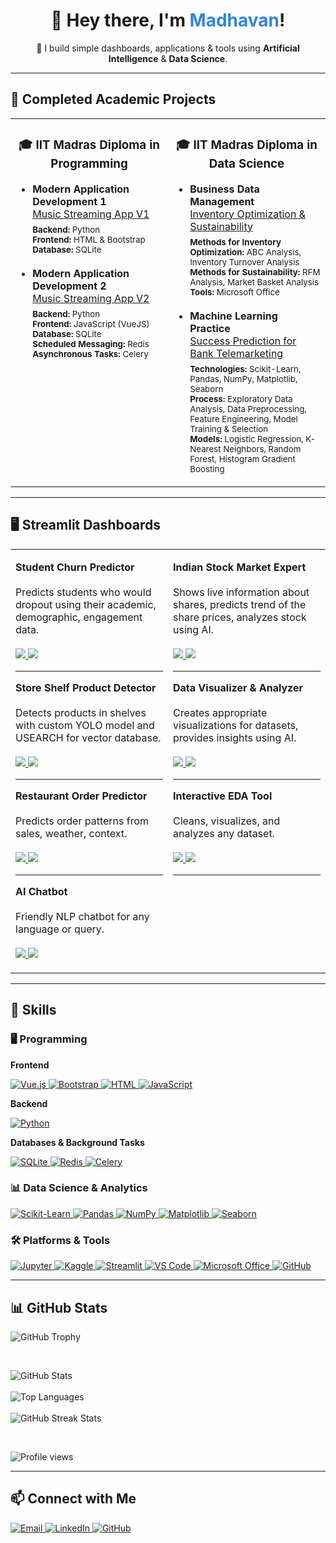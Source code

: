 <div align="center">
  <h1>👋 Hey there, I'm <span style="color:#2e86de;">Madhavan</span>!</h1>
  <p>
      🤖 I build simple dashboards, applications & tools using <b>Artificial Intelligence</b> & <b>Data Science</b>.<br>
  </p>
  <hr>
</div>

## 🚀 Completed Academic Projects

<table>
  <tr>
    <td valign="top" width="50%">
      <h3 align="center">🎓 IIT Madras Diploma in Programming</h3>
      <ul>
        <li>
          <b>Modern Application Development 1</b><br>
          <a href="https://github.com/maddyrm994/mad1_proj">Music Streaming App V1</a><br>
          <sub>
            <b>Backend:</b> Python <br>
            <b>Frontend:</b> HTML & Bootstrap <br>
            <b>Database:</b> SQLite <br>
          </sub>
        </li>
        <br>
        <li>
          <b>Modern Application Development 2</b><br>
          <a href="https://github.com/maddyrm994/mad2_proj">Music Streaming App V2</a><br>
          <sub>
            <b>Backend:</b> Python <br>
            <b>Frontend:</b> JavaScript (VueJS) <br>
            <b>Database:</b> SQLite <br>
            <b>Scheduled Messaging:</b> Redis <br>
            <b>Asynchronous Tasks:</b> Celery <br>
          </sub>
        </li>
      </ul>
    </td>
    <td valign="top" width="50%">
      <h3 align="center">🎓 IIT Madras Diploma in Data Science</h3>
      <ul>
        <li>
          <b>Business Data Management</b><br>
          <a href="https://github.com/maddyrm994/bdm_proj">Inventory Optimization & Sustainability</a><br>
          <sub>
            <b>Methods for Inventory Optimization:</b> ABC Analysis, Inventory Turnover Analysis<br>
            <b>Methods for Sustainability:</b> RFM Analysis, Market Basket Analysis<br>
            <b>Tools:</b> Microsoft Office
          </sub>
        </li>
        <br>
        <li>
          <b>Machine Learning Practice</b><br>
          <a href="https://github.com/maddyrm994/mlp_proj">Success Prediction for Bank Telemarketing</a><br>
          <sub>
            <b>Technologies:</b> Scikit-Learn, Pandas, NumPy, Matplotlib, Seaborn<br>
            <b>Process:</b> Exploratory Data Analysis, Data Preprocessing, Feature Engineering, Model Training & Selection<br>
            <b>Models:</b> Logistic Regression, K-Nearest Neighbors, Random Forest, Histogram Gradient Boosting
          </sub>
        </li>
      </ul>
    </td>
  </tr>
</table>

<hr>

## 🖥️ Streamlit Dashboards

<table>
  <tr>
    <!-- Left Column: 4 Projects -->
    <td valign="top" width="50%">
      <p>
        <strong>Student Churn Predictor</strong><br><br>
        Predicts students who would dropout using their academic, demographic, engagement data.<br><br>
        <a href="https://github.com/maddyrm994/student-churn-predictor">
          <img src="https://img.shields.io/badge/Repo-808080?style=for-the-badge&logo=github"/>
        </a>
        <a href="https://student-churn-predictor.streamlit.app">
          <img src="https://img.shields.io/badge/Live%20App-FF4B4B?style=for-the-badge&logo=streamlit&logoColor=white"/>
        </a>
      </p>
      <hr>
      <p>
        <strong>Store Shelf Product Detector</strong><br><br>
        Detects products in shelves with custom YOLO model and USEARCH for vector database.<br><br>
        <a href="https://github.com/maddyrm994/store-shelf-product-detector">
          <img src="https://img.shields.io/badge/Repo-808080?style=for-the-badge&logo=github"/>
        </a>
        <a href="https://store-shelf-object-detector.streamlit.app">
          <img src="https://img.shields.io/badge/Live%20App-FF4B4B?style=for-the-badge&logo=streamlit&logoColor=white"/>
        </a>
      </p>
      <hr>
      <p>
        <strong>Restaurant Order Predictor</strong><br><br>
        Predicts order patterns from sales, weather, context.<br><br>
        <a href="https://github.com/maddyrm994/restaurant-order-predictor">
          <img src="https://img.shields.io/badge/Repo-808080?style=for-the-badge&logo=github"/>
        </a>
        <a href="https://restaurant-order-predictor.streamlit.app">
          <img src="https://img.shields.io/badge/Live%20App-FF4B4B?style=for-the-badge&logo=streamlit&logoColor=white"/>
        </a>
      </p>
      <hr>
      <p>
        <strong>AI Chatbot</strong><br><br>
        Friendly NLP chatbot for any language or query.<br><br>
        <a href="https://github.com/maddyrm994/maddys-chatbot">
          <img src="https://img.shields.io/badge/Repo-808080?style=for-the-badge&logo=github"/>
        </a>
        <a href="https://maddys-chatbot.streamlit.app">
          <img src="https://img.shields.io/badge/Live%20App-FF4B4B?style=for-the-badge&logo=streamlit&logoColor=white"/>
        </a>
      </p>
    </td>
    <!-- Right Column: 3 Projects -->
    <td valign="top" width="50%">
      <p>
        <strong>Indian Stock Market Expert</strong><br><br>
        Shows live information about shares, predicts trend of the share prices, analyzes stock using AI.<br><br>
        <a href="https://github.com/maddyrm994/indian-stock-market-expert">
          <img src="https://img.shields.io/badge/Repo-808080?style=for-the-badge&logo=github"/>
        </a>
        <a href="https://indian-stock-market-expert.streamlit.app">
          <img src="https://img.shields.io/badge/Live%20App-FF4B4B?style=for-the-badge&logo=streamlit&logoColor=white"/>
        </a>
      </p>
      <hr>
      <p>
        <strong>Data Visualizer & Analyzer</strong><br><br>
        Creates appropriate visualizations for datasets, provides insights using AI.<br><br>
        <a href="https://github.com/maddyrm994/data-visualization-analyzer">
          <img src="https://img.shields.io/badge/Repo-808080?style=for-the-badge&logo=github"/>
        </a>
        <a href="https://data-visualization-analyzer.streamlit.app">
          <img src="https://img.shields.io/badge/Live%20App-FF4B4B?style=for-the-badge&logo=streamlit&logoColor=white"/>
        </a>
      </p>
      <hr>
      <p>
        <strong>Interactive EDA Tool</strong><br><br>
        Cleans, visualizes, and analyzes any dataset.<br><br>
        <a href="https://github.com/maddyrm994/interactive-eda-tool">
          <img src="https://img.shields.io/badge/Repo-808080?style=for-the-badge&logo=github"/>
        </a>
        <a href="https://interactive-eda-tool.streamlit.app/">
          <img src="https://img.shields.io/badge/Live%20App-FF4B4B?style=for-the-badge&logo=streamlit&logoColor=white"/>
        </a>
      </p>
      <hr>
    </td>
  </tr>
</table>

<hr>

## 🌟 Skills

### 🖥️ Programming

**Frontend**
<p>
  <a href="https://vuejs.org/" target="_blank">
    <img src="https://img.shields.io/badge/Vue.js-4FC08D?style=for-the-badge&logo=vue.js&logoColor=white" alt="Vue.js"/>
  </a>
  <a href="https://getbootstrap.com/" target="_blank">
    <img src="https://img.shields.io/badge/Bootstrap-7952B3?style=for-the-badge&logo=bootstrap&logoColor=white" alt="Bootstrap"/>
  </a>
  <a href="https://developer.mozilla.org/en-US/docs/Web/HTML" target="_blank">
    <img src="https://img.shields.io/badge/HTML-E34F26?style=for-the-badge&logo=html5&logoColor=white" alt="HTML"/>
  </a>
  <a href="https://developer.mozilla.org/en-US/docs/Web/JavaScript" target="_blank">
    <img src="https://img.shields.io/badge/JavaScript-F7DF1E?style=for-the-badge&logo=javascript&logoColor=black" alt="JavaScript"/>
  </a>
</p>

**Backend**
<p>
  <a href="https://www.python.org/" target="_blank">
    <img src="https://img.shields.io/badge/Python-3776AB?style=for-the-badge&logo=python&logoColor=white" alt="Python"/>
  </a>
</p>

**Databases & Background Tasks**
<p>
  <a href="https://www.sqlite.org/" target="_blank">
    <img src="https://img.shields.io/badge/SQLite-003B57?style=for-the-badge&logo=sqlite&logoColor=white" alt="SQLite"/>
  </a>
  <a href="https://redis.io/" target="_blank">
    <img src="https://img.shields.io/badge/Redis-DC382D?style=for-the-badge&logo=redis&logoColor=white" alt="Redis"/>
  </a>
  <a href="https://docs.celeryq.dev/en/stable/" target="_blank">
    <img src="https://img.shields.io/badge/Celery-37814A?style=for-the-badge&logo=celery&logoColor=white" alt="Celery"/>
  </a>
</p>

### 📊 Data Science & Analytics

<p>
  <a href="https://scikit-learn.org/" target="_blank">
    <img src="https://img.shields.io/badge/Scikit--Learn-F7931E?style=for-the-badge&logo=scikit-learn&logoColor=white" alt="Scikit-Learn"/>
  </a>
  <a href="https://pandas.pydata.org/" target="_blank">
    <img src="https://img.shields.io/badge/Pandas-150458?style=for-the-badge&logo=pandas&logoColor=white" alt="Pandas"/>
  </a>
  <a href="https://numpy.org/" target="_blank">
    <img src="https://img.shields.io/badge/NumPy-013243?style=for-the-badge&logo=numpy&logoColor=white" alt="NumPy"/>
  </a>
  <a href="https://matplotlib.org/" target="_blank">
    <img src="https://img.shields.io/badge/Matplotlib-11557C?style=for-the-badge&logo=matplotlib&logoColor=white" alt="Matplotlib"/>
  </a>
  <a href="https://seaborn.pydata.org/" target="_blank">
    <img src="https://img.shields.io/badge/Seaborn-2A2A2A?style=for-the-badge&logo=seaborn&logoColor=white" alt="Seaborn"/>
  </a>
</p>

### 🛠️ Platforms & Tools

<p>
  <a href="https://jupyter.org/" target="_blank">
    <img src="https://img.shields.io/badge/Jupyter-F37626?style=for-the-badge&logo=jupyter&logoColor=white" alt="Jupyter"/>
  </a>
  <a href="https://www.kaggle.com/" target="_blank">
    <img src="https://img.shields.io/badge/Kaggle-20BEFF?style=for-the-badge&logo=kaggle&logoColor=white" alt="Kaggle"/>
  </a>
  <a href="https://streamlit.io/" target="_blank">
    <img src="https://img.shields.io/badge/Streamlit-FF4B4B?style=for-the-badge&logo=streamlit&logoColor=white" alt="Streamlit"/>
  </a>
  <a href="https://code.visualstudio.com/" target="_blank">
    <img src="https://img.shields.io/badge/VS%20Code-007ACC?style=for-the-badge&logo=visual-studio-code&logoColor=white" alt="VS Code"/>
  </a>
  <a href="https://www.microsoft.com/en-us/microsoft-365/" target="_blank">
    <img src="https://img.shields.io/badge/Microsoft%20Office-D83B01?style=for-the-badge&logo=microsoft-office&logoColor=white" alt="Microsoft Office"/>
  </a>
  <a href="https://github.com/" target="_blank">
    <img src="https://img.shields.io/badge/GitHub-181717?style=for-the-badge&logo=github&logoColor=white" alt="GitHub"/>
  </a>
</p>

<hr>

## 📊 GitHub Stats

<p>
  <img src="https://github-profile-trophy.vercel.app/?username=maddyrm994&theme=flat&margin-w=10" alt="GitHub Trophy"/>
</p>
<br>
<p>
  <img src="https://github-readme-stats.vercel.app/api?username=maddyrm994&show_icons=true&count_private=true&hide=issues&theme=radical" alt="GitHub Stats"/>
  <br><br>
  <img src="https://github-readme-stats.vercel.app/api/top-langs/?username=maddyrm994&hide=Jupyter%20Notebook,css,html&layout=compact&theme=radical" alt="Top Languages"/>
  <br><br>
  <img src="https://github-readme-streak-stats.herokuapp.com?user=maddyrm994&theme=radical" alt="GitHub Streak Stats"/>
</p>
<br>
<p>
  <img src="https://komarev.com/ghpvc/?username=maddyrm994&style=for-the-badge" alt="Profile views"/>
</p>

<hr>

## 📫 Connect with Me

<p>
  <a href="mailto:maddyrm994@gmail.com">
    <img src="https://img.shields.io/badge/Email-D14836?style=for-the-badge&logo=gmail&logoColor=white" alt="Email"/>
  </a>
  <a href="https://linkedin.com/in/madhavan-r-mohan-62b9601b2" target="_blank">
    <img src="https://img.shields.io/badge/LinkedIn-0077B5?style=for-the-badge&logo=linkedin&logoColor=white" alt="LinkedIn"/>
  </a>
  <a href="https://github.com/maddyrm994" target="_blank">
    <img src="https://img.shields.io/badge/GitHub-808080?style=for-the-badge&logo=github&logoColor=white" alt="GitHub"/>
  </a>
</p>
